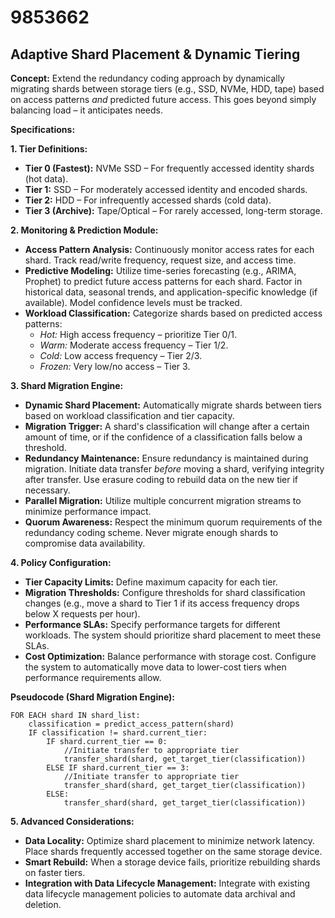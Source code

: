 # 9853662

## Adaptive Shard Placement & Dynamic Tiering

**Concept:** Extend the redundancy coding approach by dynamically migrating shards between storage tiers (e.g., SSD, NVMe, HDD, tape) based on access patterns *and* predicted future access. This goes beyond simply balancing load – it anticipates needs.

**Specifications:**

**1. Tier Definitions:**

*   **Tier 0 (Fastest):** NVMe SSD – For frequently accessed identity shards (hot data).
*   **Tier 1:** SSD – For moderately accessed identity and encoded shards.
*   **Tier 2:** HDD – For infrequently accessed shards (cold data).
*   **Tier 3 (Archive):** Tape/Optical – For rarely accessed, long-term storage.

**2. Monitoring & Prediction Module:**

*   **Access Pattern Analysis:** Continuously monitor access rates for each shard. Track read/write frequency, request size, and access time.
*   **Predictive Modeling:** Utilize time-series forecasting (e.g., ARIMA, Prophet) to predict future access patterns for each shard. Factor in historical data, seasonal trends, and application-specific knowledge (if available).  Model confidence levels must be tracked.
*   **Workload Classification:** Categorize shards based on predicted access patterns:
    *   *Hot:* High access frequency – prioritize Tier 0/1.
    *   *Warm:* Moderate access frequency – Tier 1/2.
    *   *Cold:* Low access frequency – Tier 2/3.
    *   *Frozen:* Very low/no access – Tier 3.

**3. Shard Migration Engine:**

*   **Dynamic Shard Placement:**  Automatically migrate shards between tiers based on workload classification and tier capacity.
*   **Migration Trigger:** A shard's classification will change after a certain amount of time, or if the confidence of a classification falls below a threshold.
*   **Redundancy Maintenance:** Ensure redundancy is maintained during migration. Initiate data transfer *before* moving a shard, verifying integrity after transfer.  Use erasure coding to rebuild data on the new tier if necessary.
*   **Parallel Migration:**  Utilize multiple concurrent migration streams to minimize performance impact.
*   **Quorum Awareness:** Respect the minimum quorum requirements of the redundancy coding scheme. Never migrate enough shards to compromise data availability.

**4.  Policy Configuration:**

*   **Tier Capacity Limits:** Define maximum capacity for each tier.
*   **Migration Thresholds:** Configure thresholds for shard classification changes (e.g., move a shard to Tier 1 if its access frequency drops below X requests per hour).
*   **Performance SLAs:** Specify performance targets for different workloads. The system should prioritize shard placement to meet these SLAs.
*   **Cost Optimization:** Balance performance with storage cost.  Configure the system to automatically move data to lower-cost tiers when performance requirements allow.

**Pseudocode (Shard Migration Engine):**

```
FOR EACH shard IN shard_list:
    classification = predict_access_pattern(shard)
    IF classification != shard.current_tier:
        IF shard.current_tier == 0:
            //Initiate transfer to appropriate tier
            transfer_shard(shard, get_target_tier(classification))
        ELSE IF shard.current_tier == 3:
            //Initiate transfer to appropriate tier
            transfer_shard(shard, get_target_tier(classification))
        ELSE:
            transfer_shard(shard, get_target_tier(classification))
```

**5.  Advanced Considerations:**

*   **Data Locality:** Optimize shard placement to minimize network latency.  Place shards frequently accessed together on the same storage device.
*   **Smart Rebuild:** When a storage device fails, prioritize rebuilding shards on faster tiers.
*   **Integration with Data Lifecycle Management:** Integrate with existing data lifecycle management policies to automate data archival and deletion.